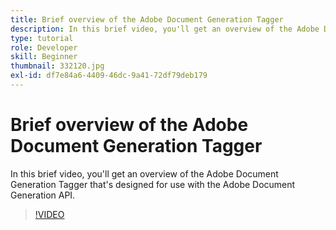 ```yaml
---
title: Brief overview of the Adobe Document Generation Tagger
description: In this brief video, you'll get an overview of the Adobe Document Generation Tagger that's designed for use with the Adobe Document Generation API
type: tutorial
role: Developer
skill: Beginner
thumbnail: 332120.jpg
exl-id: df7e84a6-4409-46dc-9a41-72df79deb179
---
```


# Brief overview of the Adobe Document Generation Tagger

In this brief video, you'll get an overview of the Adobe Document Generation Tagger that's designed for use with the Adobe Document Generation API.

>[!VIDEO](https://video.tv.adobe.com/v/332120?hidetitle=true)
